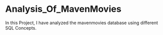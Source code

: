 # Analysis_Of_MavenMovies
In this Project, I have analyzed the mavenmovies database using different SQL Concepts.
